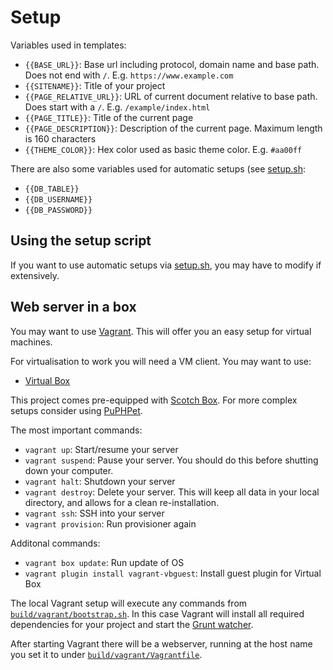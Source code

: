 Setup
=====

Variables used in templates:

* `{{BASE_URL}}`: Base url including protocol, domain name and base path. Does not end with `/`. E.g. `https://www.example.com`
* `{{SITENAME}}`: Title of your project
* `{{PAGE_RELATIVE_URL}}`: URL of current document relative to base path. Does start with a `/`. E.g. `/example/index.html`
* `{{PAGE_TITLE}}`: Title of the current page
* `{{PAGE_DESCRIPTION}}`: Description of the current page. Maximum length is 160 characters
* `{{THEME_COLOR}}`: Hex color used as basic theme color. E.g. `#aa00ff`

There are also some variables used for automatic setups (see [setup.sh](../../build/setup.sh):

* `{{DB_TABLE}}`
* `{{DB_USERNAME}}`
* `{{DB_PASSWORD}}`

Using the setup script
----------------------

If you want to use automatic setups via [setup.sh](../../build/setup.sh), you may have to modify if extensively.

Web server in a box
--------------------

You may want to use [Vagrant](https://www.vagrantup.com/). This will offer you an easy setup for virtual machines.

For virtualisation to work you will need a VM client. You may want to use:

* [Virtual Box](https://www.virtualbox.org/)

This project comes pre-equipped with [Scotch Box](https://box.scotch.io/). For more complex setups consider using [PuPHPet](https://puphpet.com/).

The most important commands:

* `vagrant up`: Start/resume your server
* `vagrant suspend`: Pause your server. You should do this before shutting down your computer.
* `vagrant halt`: Shutdown your server
* `vagrant destroy`: Delete your server. This will keep all data in your local directory, and allows for a clean re-installation.
* `vagrant ssh`: SSH into your server
* `vagrant provision`: Run provisioner again

Additonal commands:

* `vagrant box update`: Run update of OS
* `vagrant plugin install vagrant-vbguest`: Install guest plugin for Virtual Box

The local Vagrant setup will execute any commands from [`build/vagrant/bootstrap.sh`](../../build/vagrant/bootstrap.sh). In this case Vagrant will install all required dependencies for your project and start the [Grunt watcher](grunt.md).

After starting Vagrant there will be a webserver, running at the host name you set it to under [`build/vagrant/Vagrantfile`](../../build/vagrant/Vagrantfile).

